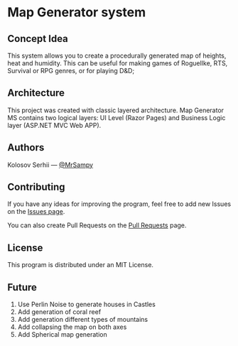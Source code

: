 # Map Generator system

## Concept Idea

This system allows you to create a procedurally generated map of heights, heat and humidity. This can be useful for making games of RoguelIke, RTS, Survival or RPG genres, or for playing D&D;

## Architecture

This project was created with classic layered architecture. Map Generator MS contains two logical layers: UI Level (Razor
Pages) and Business Logic layer (ASP.NET MVC Web APP). 

## Authors
Kolosov Serhii — [@MrSampy](www.t.me/MrSampy)

## Contributing
If you have any ideas for improving the program, feel free to add new Issues on the [Issues page](https://github.com/MrSampy/Course-work/issues).

You can also create Pull Requests on the [Pull Requests](https://github.com/MrSampy/Course-work/pulls) page.

## License
This program is distributed under an MIT License.

## Future
1. Use Perlin Noise to generate houses in Castles 
2. Add generation of coral reef
3. Add generation different types of mountains
4. Add collapsing the map on both axes
5. Add Spherical map generation
